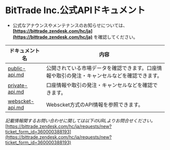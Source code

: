 #  BitTrade Inc.公式APIドキュメント


* 公式なアナウンスやメンテナンスのお知らせについては、**[https://bittrade.zendesk.com/hc/ja](https://bittrade.zendesk.com/hc/ja)** を確認してください。

ドキュメント名 | 内容
------------ | ------------
[public-api.md](./public-api.md) | 公開されている市場データを確認できます。口座情報や取引の発注・キャンセルなどを確認できます。
[private-api.md](./private-api_JP.md) | 口座情報や取引の発注・キャンセルなどを確認できます。
[webscket-api.md](./websocket.md) | Webscket方式のAPI情報を参照できます。


_記載情報関するお問い合わせに関しては以下のURLよりお問合せください。_
[https://bittrade.zendesk.com/hc/ja/requests/new?ticket_form_id=360000388193](https://bittrade.zendesk.com/hc/ja/requests/new?ticket_form_id=360000388193)
